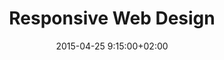 ---
layout: post
title:  "Responsive Web Design"
date:   2015-04-25 9:15:00+02:00
categories: cos15
slides: rwd
video: aGvMKkXyIu4
---